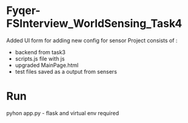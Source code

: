 # Fyqer-FSInterview_WorldSensing_Task4
 Added UI form for adding new config for sensor 
Project consists of :
- backend from task3
- scripts.js file with js 
- upgraded MainPage.html 
-  test files saved as a output from sensers
# Run
pyhon app.py - flask and virtual env required


